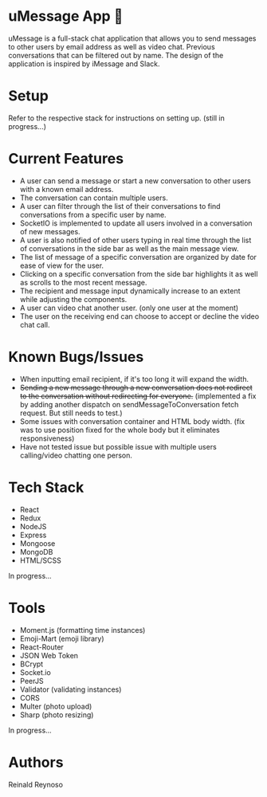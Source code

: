 # uMessage App 📱

uMessage is a full-stack chat application that allows you to send messages to other users by email address as well as video chat. Previous conversations that can be filtered out by name. The design of the application is inspired by iMessage and Slack. 

# Setup

Refer to the respective stack for instructions on setting up. (still in progress...)

# Current Features

* A user can send a message or start a new conversation to other users with a known email address. 
* The conversation can contain multiple users.
* A user can filter through the list of their conversations to find conversations from a specific user by name.
* SocketIO is implemented to update all users involved in a conversation of new messages.
* A user is also notified of other users typing in real time through the list of conversations in the side bar as well as the main message view.
* The list of message of a specific conversation are organized by date for ease of view for the user.
* Clicking on a specific conversation from the side bar highlights it as well as scrolls to the most recent message.
* The recipient and message input dynamically increase to an extent while adjusting the components. 
* A user can video chat another user. (only one user at the moment)
* The user on the receiving end can choose to accept or decline the video chat call.

# Known Bugs/Issues
* When inputting email recipient, if it's too long it will expand the width. 
* ~~Sending a new message through a new conversation does not redirect to the conversation without redirecting for everyone.~~ (implemented a fix by adding another dispatch on sendMessageToConversation fetch request. But still needs to test.)
* Some issues with conversation container and HTML body width. (fix was to use position fixed for the whole body but it eliminates responsiveness)
* Have not tested issue but possible issue with multiple users calling/video chatting one person.

# Tech Stack

* React
* Redux
* NodeJS
* Express
* Mongoose
* MongoDB
* HTML/SCSS

In progress...

# Tools

* Moment.js (formatting time instances)
* Emoji-Mart (emoji library)
* React-Router
* JSON Web Token
* BCrypt
* Socket.io 
* PeerJS
* Validator (validating instances)
* CORS
* Multer (photo upload)
* Sharp (photo resizing)

In progress...

# Authors
Reinald Reynoso